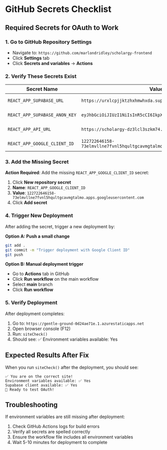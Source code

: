 # GitHub Secrets Checklist

## Required Secrets for OAuth to Work

### 1. Go to GitHub Repository Settings
- Navigate to: `https://github.com/marlondridley/scholargy-frontend`
- Click **Settings** tab
- Click **Secrets and variables** → **Actions**

### 2. Verify These Secrets Exist

| Secret Name | Value | Status |
|-------------|-------|--------|
| `REACT_APP_SUPABASE_URL` | `https://urxlcpjjktzhxhmwhxda.supabase.co` | ✅ Should exist |
| `REACT_APP_SUPABASE_ANON_KEY` | `eyJhbGciOiJIUzI1NiIsInR5cCI6IkpXVCJ9...` | ✅ Should exist |
| `REACT_APP_API_URL` | `https://scholargy-dz3lcl3szkm74.azurewebsites.net/api` | ✅ Should exist |
| `REACT_APP_GOOGLE_CLIENT_ID` | `122722646158-73elmvllne7fvnl5hqultgcavmgtalmo.apps.googleusercontent.com` | ❌ **MISSING!** |

### 3. Add the Missing Secret

**Action Required**: Add the missing `REACT_APP_GOOGLE_CLIENT_ID` secret:

1. Click **New repository secret**
2. **Name**: `REACT_APP_GOOGLE_CLIENT_ID`
3. **Value**: `122722646158-73elmvllne7fvnl5hqultgcavmgtalmo.apps.googleusercontent.com`
4. Click **Add secret**

### 4. Trigger New Deployment

After adding the secret, trigger a new deployment by:

**Option A: Push a small change**
```bash
git add .
git commit -m "Trigger deployment with Google Client ID"
git push
```

**Option B: Manual deployment trigger**
- Go to **Actions** tab in GitHub
- Click **Run workflow** on the main workflow
- Select **main** branch
- Click **Run workflow**

### 5. Verify Deployment

After deployment completes:
1. Go to: `https://gentle-ground-0d24ae71e.1.azurestaticapps.net`
2. Open browser console (F12)
3. Run: `siteCheck()`
4. Should see: ✅ Environment variables available: Yes

## Expected Results After Fix

When you run `siteCheck()` after the deployment, you should see:
```
✅ You are on the correct site!
Environment variables available: ✅ Yes
Supabase client available: ✅ Yes
🎉 Ready to test OAuth!
```

## Troubleshooting

If environment variables are still missing after deployment:
1. Check GitHub Actions logs for build errors
2. Verify all secrets are spelled correctly
3. Ensure the workflow file includes all environment variables
4. Wait 5-10 minutes for deployment to complete
